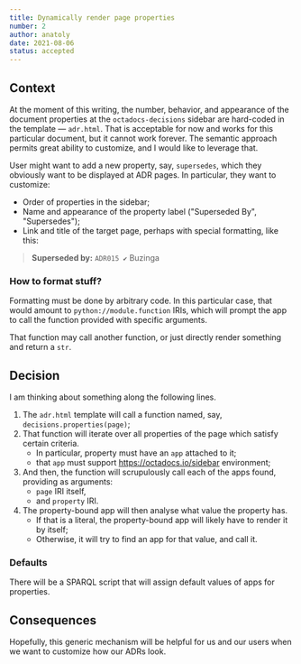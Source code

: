 ```yaml
---
title: Dynamically render page properties
number: 2
author: anatoly
date: 2021-08-06
status: accepted
---
```


## Context

At the moment of this writing, the number, behavior, and appearance of the document properties at the `octadocs-decisions` sidebar are hard-coded in the template — `adr.html`. That is acceptable for now and works for this particular document, but it cannot work forever. The semantic approach permits great ability to customize, and I would like to leverage that.

User might want to add a new property, say, `supersedes`, which they obviously want to be displayed at ADR pages. In particular, they want to customize:

- Order of properties in the sidebar;
- Name and appearance of the property label ("Superseded By", "Supersedes");
- Link and title of the target page, perhaps with special formatting, like this:

> **Superseded by:** `ADR015 ✔️` Buzinga

### How to format stuff?

Formatting must be done by arbitrary code. In this particular case, that would amount to `python://module.function` IRIs, which will prompt the app to call the function provided with specific arguments.

That function may call another function, or just directly render something and return a `str`.

## Decision

I am thinking about something along the following lines.

1. The `adr.html` template will call a function named, say, `decisions.properties(page)`;
2. That function will iterate over all properties of the page which satisfy certain criteria.
   * In particular, property must have an `app` attached to it;
   * that `app` must support https://octadocs.io/sidebar environment;
3. And then, the function will scrupulously call each of the apps found, providing as arguments:
   * `page` IRI itself,
   * and `property` IRI.
4. The property-bound app will then analyse what value the property has.
   - If that is a literal, the property-bound app will likely have to render it by itself;
   - Otherwise, it will try to find an app for that value, and call it.

### Defaults

There will be a SPARQL script that will assign default values of apps for properties.

## Consequences

Hopefully, this generic mechanism will be helpful for us and our users when we want to customize how our ADRs look.
